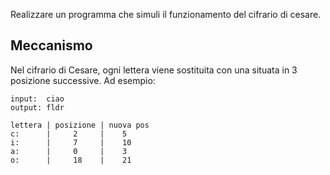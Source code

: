 Realizzare un programma che simuli il funzionamento del cifrario di cesare.

## Meccanismo
Nel cifrario di Cesare, ogni lettera viene sostituita con una situata in 3 posizione successive. Ad esempio:

```plaintext
input:  ciao
output: fldr

lettera | posizione | nuova pos
c:      |     2     |    5
i:      |     7     |    10
a:      |     0     |    3
o:      |     18    |    21 
```